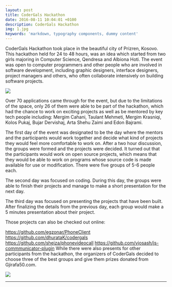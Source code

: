```yaml
---
layout: post
title: CoderGals Hackathon
date: 2016-08-11 10:04:01 +0100
description: CoderGals Hackathon
img: 1.jpg
keywords: 'markdown, typography components, dummy content'
---
```


CoderGals Hackathon took place in the beautiful city of Prizren, Kosovo. 
This hackathon held for 24 to 48 hours, was an idea which started from two girls majoring in Computer Science, Qendresa and Albiona Hoti. The event was open to computer programmers and other people who are involved in software development, including graphic designers, interface designers, project managers and others, who often collaborate intensively on building software projects.


![](2.jpg)
      
Over 70 applications came through for the event, but due to the limitations of the space, only 26 of them were able to be part of the hackathon, which had the chance to work on exciting projects as well as be mentored by key tech people including: Mergim Cahani, Taulant Mehmeti, Mergim Krasniqi, Kolos Pukaj, Bujar Dervishaj, Arta Shehu Zaimi and Edon Bajrami.

The first day of the event was designated to be the day where the mentors and the participants would work together and decide what kind of projects they would feel more comfortable to work on. After a two hour discussion, the groups were formed and the projects were decided. It turned out that the participants would work on open source projects, which means that they would be able to work on programs whose source code is made available for use or modification. There were five groups of 5-6 people each.

The second day was focused on coding. During this day, the groups were able to finish their projects and manage to make a short presentation for the next day.

The third day was focused on presenting the projects that have been built. After finalizing the details from the previous day, each group would make a 5 minutes presentation about their project. 

Those projects can also be checked out online:

https://github.com/egzonar/PhoneClient
https://github.com/dhurataK/codergals
https://github.com/shejza/phonevideocall
https://github.com/vjosash/js-commmunicator-plugin
While there were also presents for other participants from the hackathon, the organizers of CoderGals decided to choose three of the best groups and give them prizes donated from Gjirafa50.com.      


![](3.jpg)


-------------------------------------------------------------------------------------------------------------------
